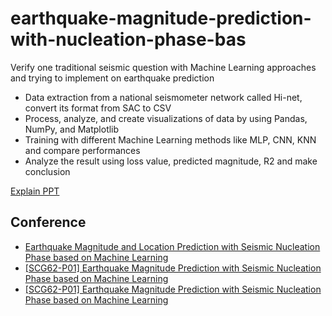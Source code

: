 # earthquake-magnitude-prediction-with-nucleation-phase-bas
Verify one traditional seismic question with Machine Learning approaches and trying to implement on earthquake prediction
-	Data extraction from a national seismometer network called Hi-net, convert its format from SAC to CSV
-	Process, analyze, and create visualizations of data by using Pandas, NumPy, and Matplotlib
-	Training with different Machine Learning methods like MLP, CNN, KNN and compare performances
-	Analyze the result using loss value, predicted magnitude, R2 and make conclusion

[Explain PPT](Earthquake%20Magnitude%20Prediction%20with%20Seismic%20Nucleation%20Phase%20based%20on%20Machine%20Learning.pptx)

## Conference
- [Earthquake Magnitude and Location Prediction with Seismic Nucleation Phase based on Machine Learning](https://agu.confex.com/agu/fm19/meetingapp.cgi/Paper/624506)
- [[SCG62-P01] Earthquake Magnitude Prediction with Seismic Nucleation Phase based on Machine Learning](https://confit.atlas.jp/guide/event/jpgu2019/subject/SCG62-P01/advanced)
- [[SCG62-P01] Earthquake Magnitude Prediction with Seismic Nucleation Phase based on Machine Learning](https://confit.atlas.jp/guide/event/jpgu2019/subject/E_SCG62-P01/advanced)

